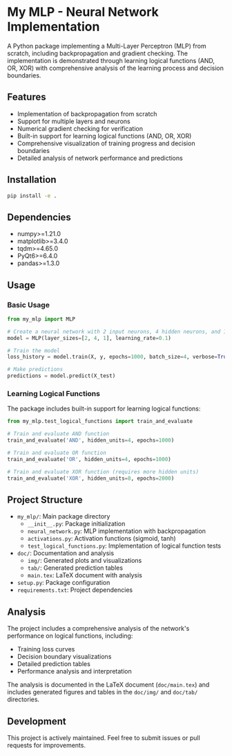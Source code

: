 # My MLP - Neural Network Implementation

A Python package implementing a Multi-Layer Perceptron (MLP) from scratch, including backpropagation and gradient checking. The implementation is demonstrated through learning logical functions (AND, OR, XOR) with comprehensive analysis of the learning process and decision boundaries.

## Features

- Implementation of backpropagation from scratch
- Support for multiple layers and neurons
- Numerical gradient checking for verification
- Built-in support for learning logical functions (AND, OR, XOR)
- Comprehensive visualization of training progress and decision boundaries
- Detailed analysis of network performance and predictions

## Installation

```bash
pip install -e .
```

## Dependencies

- numpy>=1.21.0
- matplotlib>=3.4.0
- tqdm>=4.65.0
- PyQt6>=6.4.0
- pandas>=1.3.0

## Usage

### Basic Usage

```python
from my_mlp import MLP

# Create a neural network with 2 input neurons, 4 hidden neurons, and 1 output neuron
model = MLP(layer_sizes=[2, 4, 1], learning_rate=0.1)

# Train the model
loss_history = model.train(X, y, epochs=1000, batch_size=4, verbose=True)

# Make predictions
predictions = model.predict(X_test)
```

### Learning Logical Functions

The package includes built-in support for learning logical functions:

```python
from my_mlp.test_logical_functions import train_and_evaluate

# Train and evaluate AND function
train_and_evaluate('AND', hidden_units=4, epochs=1000)

# Train and evaluate OR function
train_and_evaluate('OR', hidden_units=4, epochs=1000)

# Train and evaluate XOR function (requires more hidden units)
train_and_evaluate('XOR', hidden_units=8, epochs=2000)
```

## Project Structure

- `my_mlp/`: Main package directory
  - `__init__.py`: Package initialization
  - `neural_network.py`: MLP implementation with backpropagation
  - `activations.py`: Activation functions (sigmoid, tanh)
  - `test_logical_functions.py`: Implementation of logical function tests
- `doc/`: Documentation and analysis
  - `img/`: Generated plots and visualizations
  - `tab/`: Generated prediction tables
  - `main.tex`: LaTeX document with analysis
- `setup.py`: Package configuration
- `requirements.txt`: Project dependencies

## Analysis

The project includes a comprehensive analysis of the network's performance on logical functions, including:
- Training loss curves
- Decision boundary visualizations
- Detailed prediction tables
- Performance analysis and interpretation

The analysis is documented in the LaTeX document (`doc/main.tex`) and includes generated figures and tables in the `doc/img/` and `doc/tab/` directories.

## Development

This project is actively maintained. Feel free to submit issues or pull requests for improvements.